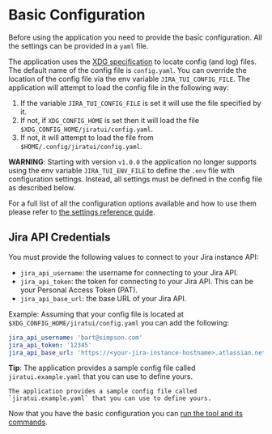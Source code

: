 # Basic Configuration

Before using the application you need to provide the basic configuration. All the settings can be provided in a `yaml`
file.

The application uses the [XDG specification](https://specifications.freedesktop.org/basedir-spec/latest/) to locate
config (and log) files. The default name of the config file is `config.yaml`. You can override the location of the
config file via the env variable `JIRA_TUI_CONFIG_FILE`. The application will attempt to load the config
file in the following way:

1. If the variable `JIRA_TUI_CONFIG_FILE` is set it will use the file specified by it.
2. If not, if `XDG_CONFIG_HOME` is set then it will load the file `$XDG_CONFIG_HOME/jiratui/config.yaml`.
3. If not, it will attempt to load the file from `$HOME/.config/jiratui/config.yaml`.

**WARNING**: Starting with version `v1.0.0` the application no longer supports using the env variable
`JIRA_TUI_ENV_FILE` to define the `.env` file with configuration settings. Instead, all settings must be defined in the
config file as described below.

For a full list of all the configuration options available and how to use them please refer to
[the settings reference guide](/users/configuration/reference.md).

## Jira API Credentials

You must provide the following values to connect to your Jira instance API:

- `jira_api_username`: the username for connecting to your Jira API.
- `jira_api_token`: the token for connecting to your Jira API. This can be your Personal Access Token (PAT).
- `jira_api_base_url`: the base URL of your Jira API.

Example: Assuming that your config file is located at `$XDG_CONFIG_HOME/jiratui/config.yaml` you can add the following:

```yaml
jira_api_username: 'bart@simpson.com'
jira_api_token: '12345'
jira_api_base_url: 'https://<your-jira-instance-hostname>.atlassian.net'
```

**Tip**: The application provides a sample config file called `jiratui.example.yaml` that you can use to define yours.

```{tip}
The application provides a sample config file called `jiratui.example.yaml` that you can use to define yours.
```

Now that you have the basic configuration you can [run the tool and its commands](/users/usage/index).

